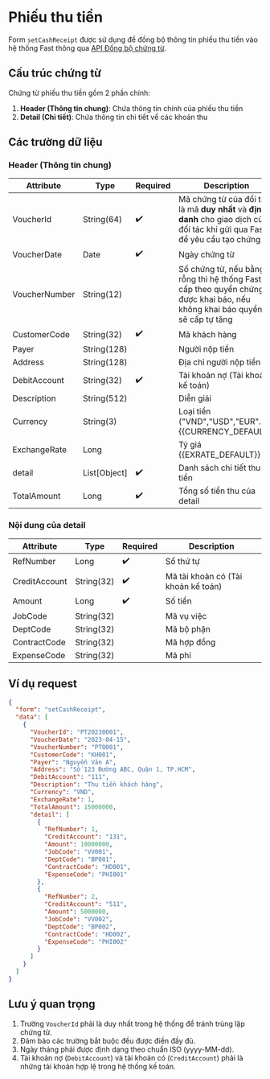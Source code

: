 # Phiếu thu tiền

Form `setCashReceipt` được sử dụng để đồng bộ thông tin phiếu thu tiền vào hệ thống Fast thông qua [API Đồng bộ chứng từ](../sync-voucher).

## Cấu trúc chứng từ

Chứng từ phiếu thu tiền gồm 2 phần chính:

1. **Header (Thông tin chung)**: Chứa thông tin chính của phiếu thu tiền
2. **Detail (Chi tiết)**: Chứa thông tin chi tiết về các khoản thu

## Các trường dữ liệu

### Header (Thông tin chung)

| Attribute    | Type        | Required | Description          |
|--------------|-------------|----------|----------------------|
| VoucherId    | String(64)  | ✔️       |Mã chứng từ của đối tác : là mã **duy nhất** và **định danh** cho giao dịch của đối tác khi gửi qua Fast để yêu cầu tạo chứng từ|
| VoucherDate  | Date        | ✔️       | Ngày chứng từ        |
| VoucherNumber| String(12)  |        | Số chứng từ, nếu bằng rỗng thi hệ thống Fast sẽ cấp theo quyển chứng từ được khai báo, nếu không khai báo quyển thì sẽ cấp tự tăng|
| CustomerCode | String(32)  | ✔️       | Mã khách hàng        |
| Payer        | String(128) |          | Người nộp tiền       |
| Address      | String(128) |          | Địa chỉ người nộp tiền |
| DebitAccount | String(32)  | ✔️       | Tài khoản nợ (Tài khoản kế toán) |
| Description  | String(512) |          | Diễn giải            |
| Currency     | String(3)   |          | Loại tiền ("VND","USD","EUR"...).<br/>{{CURRENCY_DEFAULT}}<br/>|
| ExchangeRate | Long        |           | Tỷ giá <br/>{{EXRATE_DEFAULT}}<br/>|
| <span class="highlight-key">detail</span>| List[Object]  |✔️        | Danh sách chi tiết thu tiền|
| TotalAmount  | Long        | ✔️       | Tổng số tiền thu của <span class="highlight-key">detail</span>|

### Nội dung của <span class="highlight-key">detail</span>

| Attribute    | Type        | Required | Description          |
|--------------|-------------|----------|----------------------|
| RefNumber    | Long        | ✔️       | Số thứ tự            |
| CreditAccount| String(32)  | ✔️       | Mã tài khoản có (Tài khoản kế toán) |
| Amount       | Long        | ✔️       | Số tiền              |
| JobCode      | String(32)  |          | Mã vụ việc           |
| DeptCode     | String(32)  |          | Mã bộ phận           |
| ContractCode | String(32)  |          | Mã hợp đồng          |
| ExpenseCode  | String(32)  |          | Mã phí               |

## Ví dụ request

```json
{
  "form": "setCashReceipt",
  "data": [
    {
      "VoucherId": "PT20230001",
      "VoucherDate": "2023-04-15",
      "VoucherNumber": "PT0001",
      "CustomerCode": "KH001",
      "Payer": "Nguyễn Văn A",
      "Address": "Số 123 Đường ABC, Quận 1, TP.HCM",
      "DebitAccount": "111",
      "Description": "Thu tiền khách hàng",
      "Currency": "VND",
      "ExchangeRate": 1,
      "TotalAmount": 15000000,
      "detail": [
        {
          "RefNumber": 1,
          "CreditAccount": "131",
          "Amount": 10000000,
          "JobCode": "VV001",
          "DeptCode": "BP001",
          "ContractCode": "HD001",
          "ExpenseCode": "PHI001"
        },
        {
          "RefNumber": 2,
          "CreditAccount": "511",
          "Amount": 5000000,
          "JobCode": "VV002",
          "DeptCode": "BP002",
          "ContractCode": "HD002",
          "ExpenseCode": "PHI002"
        }
      ]
    }
  ]
}
```

## Lưu ý quan trọng

1. Trường `VoucherId` phải là duy nhất trong hệ thống để tránh trùng lặp chứng từ.
2. Đảm bảo các trường bắt buộc đều được điền đầy đủ.
3. Ngày tháng phải được định dạng theo chuẩn ISO (yyyy-MM-dd).
4. Tài khoản nợ (`DebitAccount`) và tài khoản có (`CreditAccount`) phải là những tài khoản hợp lệ trong hệ thống kế toán.